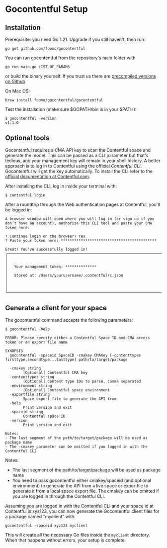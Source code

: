 # Gocontentful Setup

## Installation

Prerequisite: you need Go 1.21. Upgrade if you still haven't, then run:

```shell
go get github.com/foomo/gocontentful
```

You can run gocontentful from the repository's main folder with

```
go run main.go LIST_OF_PARAMS
```

or build the binary yourself. If you trust us there are [precompiled versions on Github](https://github.com/foomo/gocontentful/releases)

On Mac OS:

```shell
brew install foomo/gocontentful/gocontentful
```

Test the installation (make sure $GOPATH/bin is in your $PATH):

```shell
$ gocontentful -version
v1.1.0
```

## Optional tools

Gocontentful requires a CMA API key to scan the Contentful space and generate the model.
This can be passed as a CLI parameter but that's tedious, and your management key will remain in your shell history.
A better approach is to log in to Contentful using the official _Contentful CLI_. Gocontentful will get the key automatically.
To install the CLI refer to the [official documentation at Contentful.com](https://www.contentful.com/developers/docs/tutorials/cli/installation/).

After installing the CLI, log in inside your terminal with:

```shell
$ contentful login
```

After a roundtrip through the Web authentication pages at Contentful, you'll be logged in:

```
A browser window will open where you will log in (or sign up if you don’t have an account), authorize this CLI tool and paste your CMA token here:

? Continue login on the browser? Yes
? Paste your token here: *******************************************

Great! You've successfully logged in!
╭─────────────────────────────────────────────────────────────────────────╮
│                                                                         │
│   Your management token: **************                                 │
│   Stored at: /Users/yourusername/.contentfulrc.json                     │
│                                                                         │
╰─────────────────────────────────────────────────────────────────────────╯
```

## Generate a client for your space

The gocontentful command accepts the following parameters:

```shell
$ gocontentful -help

ERROR: Please specify either a Contentful Space ID and CMA access token or an export file name

SYNOPSIS
  gocontentful -spaceid SpaceID -cmakey CMAKey [-contenttypes firsttype,secondtype...lasttype] path/to/target/package

  -cmakey string
    	[Optional] Contentful CMA key
  -contenttypes string
    	[Optional] Content type IDs to parse, comma separated
  -environment string
    	[Optional] Contentful space environment
  -exportfile string
    	Space export file to generate the API from
  -help
    	Print version and exit
  -spaceid string
    	Contentful space ID
  -version
    	Print version and exit

Notes:
- The last segment of the path/to/target/package will be used as package name
- The -cmakey parameter can be omitted if you logged in with the Contentful CLI
```

Notes:

- The last segment of the path/to/target/package will be used as package name
- You need to pass gocontentful either cmakey/spaceid (and optional environment) to generate the API from a live space or exportfile to generate it from a local space export file. The cmakey can be omitted if you are logged in through the Contentful CLI.

Assuming you are logged in with the Contentful CLI and your space id at Contentful is xyz123, you can now generate the Gocontentful client files for a package named "myclient" with:

```
gocontentful -spaceid xyz123 myclient
```

This will create all the necessary Go files inside the `myclient` directory. When that happens without errors, your setup is complete.
